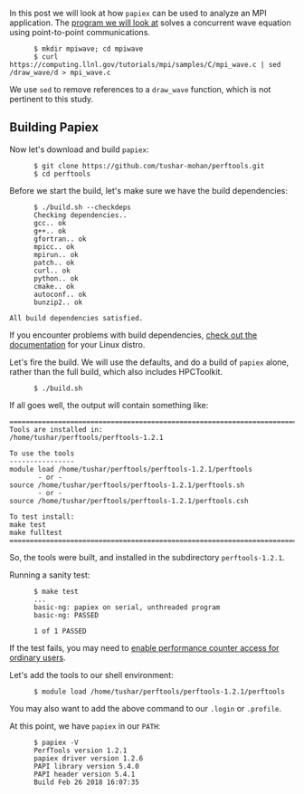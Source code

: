 In this post we will look at how `papiex` can be used to analyze an MPI application. The [program we will look at](https://computing.llnl.gov/tutorials/mpi/samples/C/mpi_wave.c) solves a concurrent wave equation using point-to-point communications.

```
      $ mkdir mpiwave; cd mpiwave
      $ curl https://computing.llnl.gov/tutorials/mpi/samples/C/mpi_wave.c | sed /draw_wave/d > mpi_wave.c
```

We use `sed` to remove references to a `draw_wave` function, which is not pertinent to this study.

## Building Papiex

Now let's download and build `papiex`:
```
      $ git clone https://github.com/tushar-mohan/perftools.git
      $ cd perftools
```

Before we start the build, let's make sure we have the build dependencies:
```
      $ ./build.sh --checkdeps
      Checking dependencies.. 
      gcc.. ok
      g++.. ok
      gfortran.. ok
      mpicc.. ok
      mpirun.. ok
      patch.. ok
      curl.. ok
      python.. ok
      cmake.. ok
      autoconf.. ok
      bunzip2.. ok

All build dependencies satisfied.
```

If you encounter problems with build dependencies, [check out the documentation](https://github.com/tushar-mohan/perftools/blob/master/README.md#build-dependencies) for your Linux distro.

Let's fire the build. We will use the defaults, and do a build of `papiex` alone, rather than the full build, which also includes HPCToolkit.

```
      $ ./build.sh
```

If all goes well, the output will contain something like:

```
=======================================================================
Tools are installed in:
/home/tushar/perftools/perftools-1.2.1

To use the tools
----------------
module load /home/tushar/perftools/perftools-1.2.1/perftools
	   - or -
source /home/tushar/perftools/perftools-1.2.1/perftools.sh
	   - or -
source /home/tushar/perftools/perftools-1.2.1/perftools.csh

To test install:
make test
make fulltest
=======================================================================
```

So, the tools were built, and installed in the subdirectory `perftools-1.2.1`.

Running a sanity test:
```
      $ make test
      ...
      basic-ng: papiex on serial, unthreaded program
      basic-ng: PASSED

      1 of 1 PASSED
```

If the test fails, you may need to [enable performance counter access for ordinary users](https://github.com/tushar-mohan/perftools/blob/master/README.md#enable-access-to-cpu-counters).

Let's add the tools to our shell environment:
```
      $ module load /home/tushar/perftools/perftools-1.2.1/perftools
```

You may also want to add the above command to our `.login` or `.profile`.

At this point, we have `papiex` in our `PATH`:
```
      $ papiex -V
      PerfTools version 1.2.1
      papiex driver version 1.2.6
      PAPI library version 5.4.0
      PAPI header version 5.4.1
      Build Feb 26 2018 16:07:35
```
